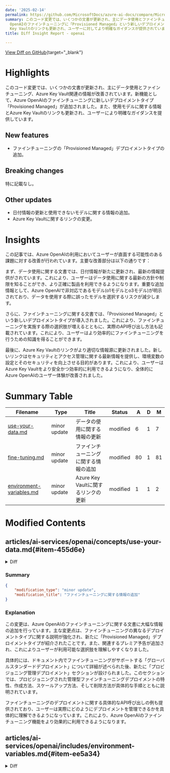 ```yaml
---
date: '2025-02-14'
permalink: https://github.com/MicrosoftDocs/azure-ai-docs/compare/MicrosoftDocs:81f79a9...MicrosoftDocs:f2b9798
summary: このコード変更では、いくつかの文書が更新され、主にデータ使用とファインチューニング、Azure Key Vaultに関する情報が改善されました。新機能として、Azure
  OpenAIのファインチューニングに「Provisioned Managed」という新しいデプロイメントタイプが追加されました。また、使用モデルに関する情報やAzure
  Key Vaultのリンクも更新され、ユーザーに対してより明確なガイダンスが提供されています。
title: Diff Insight Report - openai

---
```


[View Diff on GitHub](https://github.com/MicrosoftDocs/azure-ai-docs/compare/MicrosoftDocs:81f79a9...MicrosoftDocs:f2b9798){target="_blank"}


# Highlights
このコード変更では、いくつかの文書が更新され、主にデータ使用とファインチューニング、Azure Key Vault関連の情報が改善されています。新機能として、Azure OpenAIのファインチューニングに新しいデプロイメントタイプ「Provisioned Managed」が追加されました。また、使用モデルに関する情報とAzure Key Vaultのリンクも更新され、ユーザーにより明確なガイダンスを提供しています。

## New features
- ファインチューニングの「Provisioned Managed」デプロイメントタイプの追加。

## Breaking changes
特に記載なし。

## Other updates
- 日付情報の更新と使用できないモデルに関する情報の追加。
- Azure Key Vaultに関するリンクの変更。

# Insights
この記事では、Azure OpenAIの利用においてユーザーが直面する可能性のある課題に対する改善が行われています。主要な改善部分は以下の通りです：

まず、データ使用に関する文書では、日付情報が新たに更新され、最新の情報提供がされています。これにより、ユーザーはデータ使用に関する最新の方針や制限を知ることができ、より正確に製品を利用できるようになります。重要な追加情報として、Azure OpenAIで非対応であるモデル(o1モデルとo3モデル)が明示されており、データを使用する際に誤ったモデルを選択するリスクが減少します。

さらに、ファインチューニングに関する文書では、「Provisioned Managed」という新しいデプロイメントタイプが導入されました。これにより、ファインチューニングを実施する際の選択肢が増えるとともに、実際のAPI呼び出し方法も記載されています。これにより、ユーザーはより効率的にファインチューニングを行うための知識を得ることができます。

最後に、Azure Key Vaultのリンクがより適切な情報源に更新されました。新しいリンクはセキュリティとアクセス管理に関する最新情報を提供し、環境変数の設定とそのセキュリティを向上させる目的があります。これにより、ユーザーはAzure Key Vaultをより安全かつ効率的に利用できるようになり、全体的にAzure OpenAIのユーザー体験が改善されました。

# Summary Table
|  Filename  | Type |    Title    | Status | A  | D  | M  |
|------------|------|-------------|--------|----|----|----|
| [use-your-data.md](#item-455d6e) | minor update | データの使用に関する情報の更新 | modified | 6 | 1 | 7 | 
| [fine-tuning.md](#item-5c0e85) | minor update | ファインチューニングに関する情報の追加 | modified | 80 | 1 | 81 | 
| [environment-variables.md](#item-ee5a34) | minor update | Azure Key Vaultに関するリンクの更新 | modified | 1 | 1 | 2 | 


# Modified Contents
## articles/ai-services/openai/concepts/use-your-data.md{#item-455d6e}

<details>
<summary>Diff</summary>
````diff
@@ -8,7 +8,7 @@ ms.service: azure-ai-openai
 ms.topic: quickstart
 author: aahill
 ms.author: aahi
-ms.date: 10/25/2024
+ms.date: 02/13/2025
 recommendations: false
 ms.custom: references_regions, ignite-2024
 ---
@@ -41,6 +41,11 @@ Typically, the development process you'd use with Azure OpenAI On Your Data is:
 
 To get started, [connect your data source](../use-your-data-quickstart.md) using Azure AI Foundry portal and start asking questions and chatting on your data.
 
+> [!NOTE]
+> The following models are not supported by Azure OpenAI On Your Data:
+> * o1 models
+> * o3 models
+
 ## Azure Role-based access controls (Azure RBAC) for adding data sources
 
 To use Azure OpenAI On Your Data fully, you need to set one or more Azure RBAC roles. See [Azure OpenAI On Your Data configuration](../how-to/on-your-data-configuration.md#role-assignments) for more information.
````
</details>

### Summary

```json
{
    "modification_type": "minor update",
    "modification_title": "データの使用に関する情報の更新"
}
```

### Explanation
この変更は、文書「データの使用」に関するいくつかの重要な更新を行っています。最初に、日付情報が2024年10月25日から2025年2月13日へと変更されています。この更新は、文書の内容がより具体的で正確な情報を反映するために必要でした。

さらに、Azure OpenAIを使用してデータを扱う際に注意が必要な点を明確にするための新しい情報が追加されました。具体的には、以下のモデルがAzure OpenAIで使用するデータに対応していないことが記されています：
- o1モデル
- o3モデル

これにより、ユーザーは対応していないモデルを知ることで、適切なデータの使用方法を理解しやすくなります。この更新は、全体的なユーザー体験の向上を目的としており、より明確なガイダンスを提供することによって、Azure OpenAIを効果的に利用できるようにするものです。

## articles/ai-services/openai/how-to/fine-tuning.md{#item-5c0e85}

<details>
<summary>Diff</summary>
````diff
@@ -44,19 +44,98 @@ We use LoRA, or low rank approximation, to fine-tune models in a way that reduce
 
 ::: zone-end
 
-## Global Standard (preview)
+## Other Deployment Types
 
 Azure OpenAI fine-tuning supports [global standard deployments](./deployment-types.md#global-standard) in East US2, North Central US, and Sweden Central for:
 
 - `gpt-4o-mini-2024-07-18`
 - `gpt-4o-2024-08-06`
 
+And supports [regional provisioned managed](./deployment-types.md#provisioned) in North Central US and Switzerland West for:
+
+- `gpt-4o-mini-2024-07-18`
+- `gpt-4o-2024-08-06`
+
+### Global Standard (preview)
+
 Global standard fine-tuned deployments offer [cost savings](https://azure.microsoft.com/pricing/details/cognitive-services/openai-service/), but custom model weights may temporarily be stored outside the geography of your Azure OpenAI resource.
 
 :::image type="content" source="../media/fine-tuning/global-standard.png" alt-text="Screenshot of the global standard deployment user experience with a fine-tuned model." lightbox="../media/fine-tuning/global-standard.png":::
 
 Global Standard fine-tuning deployments currently do not support vision and structured outputs.
 
+### Provisioned Managed (preview)
+
+Provisioned managed fine-tuned deployments offer [predictable performance](../concepts/provisioned-throughput.md#what-do-the-provisioned-deployment-types-provide) for fine-tuned deployments. As part of public preview, provisioned managed deployments may be created regionally via the data-plane [REST API](../reference.md#data-plane-inference) version `2024-10-01` or newer. See below for examples.
+
+Provisioned Managed fine-tuning deployments currently do not support vision and structured outputs.
+
+#### Creating a Provisioned Managed deployment
+
+To create a new deployment, make an HTTP PUT call via the [Deployments - Create or Update REST API](/rest/api/aiservices/accountmanagement/deployments/create-or-update?view=rest-aiservices-accountmanagement-2024-10-01&tabs=HTTP&preserve-view=true). The approach is similar to performing [cross region deployment](#cross-region-deployment) with the following exceptions:
+
+- You must provide a sku name of `ProvisionedStandard`.
+- The capacity must be declared in PTUs.
+- The `api-version` must be `2024-10-01` or newer.
+- The HTTP method should be `PUT`.
+
+For example, to deploy a gpt-4o-mini model:
+
+```bash
+curl -X PUT "https://management.azure.com/subscriptions/<SUBSCRIPTION>/resourceGroups/<RESOURCE_GROUP>/providers/Microsoft.CognitiveServices/accounts/<RESOURCE_NAME>/deployments/<MODEL_DEPLOYMENT_NAME>api-version=2024-10-01" \
+  -H "Authorization: Bearer <TOKEN>" \
+  -H "Content-Type: application/json" \
+  -d '{
+    "sku": {"name": "ProvisionedStandard", "capacity": 25},
+    "properties": {
+        "model": {
+            "format": "OpenAI",
+            "name": "gpt-4omini-ft-model-name",
+            "version": "1",
+            "source": "/subscriptions/00000000-0000-0000-0000-000000000000/resourceGroups/{SourceResourceGroupName}/providers/Microsoft.CognitiveServices/accounts/{SourceAOAIAccountName}"
+        }
+    }
+  }'
+```
+
+#### Scaling a fine-tuned model on Provisioned Managed
+
+To scale a fine-tuned provision managed deployment to increase or decrease PTU capacity, perform the same `PUT` REST API call as you did when [creating the deployment](#creating-a-provisioned-managed-deployment) and provide an updated `capacity` value for the `sku`. Keep in mind, provisioned deployments must scale in [minimum increments](../concepts/provisioned-throughput.md#how-much-throughput-per-ptu-you-get-for-each-model).
+
+For example, to scale the model deployed in the previous section from 25 to 40 PTU, make another `PUT` call and increase the capacity:
+
+```bash
+curl -X PUT "https://management.azure.com/subscriptions/<SUBSCRIPTION>/resourceGroups/<RESOURCE_GROUP>/providers/Microsoft.CognitiveServices/accounts/<RESOURCE_NAME>/deployments/<MODEL_DEPLOYMENT_NAME>api-version=2024-10-01" \
+  -H "Authorization: Bearer <TOKEN>" \
+  -H "Content-Type: application/json" \
+  -d '{
+    "sku": {"name": "ProvisionedStandard", "capacity": 40},
+    "properties": {
+        "model": {
+            "format": "OpenAI",
+            "name": "gpt-4omini-ft-model-name",
+            "version": "1",
+            "source": "/subscriptions/00000000-0000-0000-0000-000000000000/resourceGroups/{SourceResourceGroupName}/providers/Microsoft.CognitiveServices/accounts/{SourceAOAIAccountName}"
+        }
+    }
+  }'
+```
+
+#### Deleting a Provisioned Managed deployment
+
+To delete a deployment, use the [Deployments - Delete REST API(/rest/api/aiservices/accountmanagement/deployments/delete?view=rest-aiservices-accountmanagement-2024-10-01&tabs=HTTP&preserve-view=true) and send an HTTP DELETE to the deployment resource. Like with creating deployments, you must include the following parameters:
+
+- Azure subscription id
+- Azure resource group name
+- Azure OpenAI resource name
+- Name of the PTU deployment to delete
+
+For example, to delete the model created and modified in the previous sections:
+
+```bash
+curl -X DELETE "https://management.azure.com/subscriptions/<SUBSCRIPTION>/resourceGroups/<RESOURCE_GROUP>/providers/Microsoft.CognitiveServices/accounts/<RESOURCE_NAME>/deployments/<MODEL_DEPLOYMENT_NAME>api-version=2024-10-01" \
+  -H "Authorization: Bearer <TOKEN>"
+```
 
 ## Vision fine-tuning
 
````
</details>

### Summary

```json
{
    "modification_type": "minor update",
    "modification_title": "ファインチューニングに関する情報の追加"
}
```

### Explanation
この変更は、Azure OpenAIのファインチューニングに関する文書に大幅な情報の追加を行っています。主な変更点は、ファインチューニングの異なるデプロイメントタイプに関する説明が強化され、新たに「Provisioned Managed」デプロイメントタイプが紹介されたことです。また、関連するプレミア予告が追加され、これによりユーザーが利用可能な選択肢を理解しやすくなりました。

具体的には、ドキュメント内でファインチューニングがサポートする「グローバルスタンダードデプロイメント」について詳細が述べられた後、新たに「プロビジョニング管理デプロイメント」セクションが設けられました。このセクションでは、プロビジョニングされた管理型ファインチューニングデプロイメントの特性、作成方法、スケールアップ方法、そして削除方法が具体的な手順とともに説明されています。

ファインチューニングのデプロイメントに関する具体的なAPI呼び出しの例も提供されており、ユーザーは実際にどのようにデプロイメントを管理できるかを具体的に理解できるようになっています。これにより、Azure OpenAIのファインチューニング機能をより効果的に利用できるようになります。

## articles/ai-services/openai/includes/environment-variables.md{#item-ee5a34}

<details>
<summary>Diff</summary>
````diff
@@ -14,7 +14,7 @@ ms.date: 08/28/2023
 
 Create and assign persistent environment variables for your key and endpoint.
 
-[!INCLUDE [Azure key vault](~/reusable-content/ce-skilling/azure/includes/ai-services/security/azure-key-vault.md)]
+[!INCLUDE [Azure key vault](~/reusable-content/ce-skilling/azure/includes/ai-services/security/microsoft-entra-id-akv-expanded.md)]
 
 # [Command Line](#tab/command-line)
 
````
</details>

### Summary

```json
{
    "modification_type": "minor update",
    "modification_title": "Azure Key Vaultに関するリンクの更新"
}
```

### Explanation
この変更では、ファイル「environment-variables.md」内のAzure Key Vaultに関するリンクが更新されました。具体的には、以前は「azure-key-vault.md」というパスが使用されていましたが、新たに「microsoft-entra-id-akv-expanded.md」というパスへと変更されています。

この変更は、Azure Key Vaultに関連する構成やセキュリティの情報がある新しいリソースへのリンクを提供することで、ユーザーに対してより適切な情報を提供することを目的としています。環境変数の設定において、最新の情報を利用できるようにし、セキュリティとアクセス管理を強化するために役立ちます。この更新により、ユーザーはその関連する内容にアクセスすることで、Azure OpenAIの利用をよりスムーズに行うことができるようになります。


